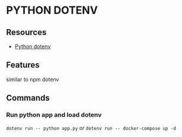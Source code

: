 # PYTHON DOTENV

## Resources

- [Python dotenv](https://pypi.org/project/python-dotenv/)

## Features
similar to npm dotenv

## Commands

### Run python app and load dotenv
`dotenv run -- python app.py`
or
`dotenv run -- docker-compose up -d`